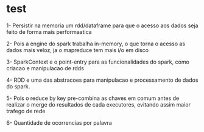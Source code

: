# test

1- Persistir na memoria um rdd/dataframe para que o acesso aos dados seja feito de forma mais performaatica

2- Pois a engine do spark trabalha in-memory, o que torna o acesso as dados mais veloz, ja o mapreduce tem mais i/o em disco

3- SparkContext e o point-entry para as funcionalidades do spark, como criacao e manipulacao de rdds

4- RDD e uma das abstracoes para manipulacao e processamento de dados do spark.

5- Pois o reduce by key pre-combina as chaves em comum antes de realizar o merge do resultados de cada executores, evitando assim maior trafego de rede

6- Quantidade de ocorrencias por palavra

